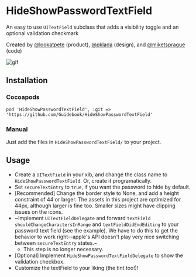 # HideShowPasswordTextField
An easy to use `UITextField` subclass that adds a visibility toggle and an optional validation checkmark


Created by [@lookatpete](https://twitter.com/lookatpete) (product), [@pklada](https://twitter.com/pklada) (design), and [@miketsprague](https://twitter.com/miketsprague) (code)

![gif](https://s3.amazonaws.com/f.cl.ly/items/1E3Y19383s3J3g0b2Y0M/password_gif.gif?v=fc97ac97)

## Installation
### Cocoapods
`pod 'HideShowPasswordTextField', :git => 'https://github.com/Guidebook/HideShowPasswordTextField'`

### Manual
Just add the files in `HideShowPasswordTextField/` to your project.


## Usage
* Create a `UITextField` in your xib, and change the class name to `HideShowPasswordTextField`.  Or, create it programatically.
* Set `secureTextEntry` to `true`, if you want the password to hide by default.
* [Recommended] Change the border style to None, and add a height constraint of 44 or larger.  The assets in this project are optimized for 44px, although larger is fine too.  Smaller sizes might have clipping issues on the icons.
* ~Implement `UITextFieldDelegate` and forward `textField shouldChangeCharactersInRange` and `textFieldDidEndEditing` to your password text field (see the example).  We have to do this to get the behavior to work right--apple's API doesn't play very nice switching between `secureTextEntry` states.~
  * This step is no longer necessary.
* [Optional] Implement `HideShowPasswordTextFieldDelegate` to show the validation checkbox.
* Customize the textField to your liking (the tint too!)!
